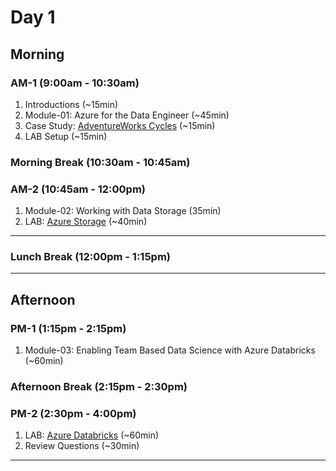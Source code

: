 <!-- Headings -->
# Day 1

## Morning

### AM-1 (9:00am - 10:30am)
<!-- OL  -->
1. Introductions (~15min)
1. Module-01: Azure for the Data Engineer (~45min)
1. Case Study: [AdventureWorks Cycles](https://github.com/MicrosoftLearning/DP-200-Implementing-an-Azure-Data-Solution/blob/master/instructions/course-case-study.md "Lab instructions") (~15min)
1. LAB Setup (~15min)

### Morning Break (10:30am - 10:45am)

### AM-2 (10:45am - 12:00pm)
<!-- OL  -->
1. Module-02: Working with Data Storage (35min)
1. LAB: [Azure Storage](https://github.com/MicrosoftLearning/DP-200-Implementing-an-Azure-Data-Solution/blob/master/instructions/dp-200-02_instructions.md "Lab instructions") (~40min)

___
### Lunch Break (12:00pm - 1:15pm)
___

## Afternoon

### PM-1 (1:15pm - 2:15pm)
1. Module-03: Enabling Team Based Data Science with Azure Databricks (~60min)

### Afternoon Break (2:15pm - 2:30pm)

### PM-2 (2:30pm - 4:00pm)
1. LAB: [Azure Databricks](https://github.com/MicrosoftLearning/DP-200-Implementing-an-Azure-Data-Solution/blob/master/instructions/dp-200-03_instructions.md "Lab instructions") (~60min)
1. Review Questions (~30min)
___
